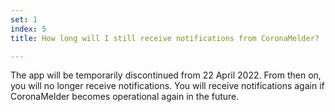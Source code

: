 ```yaml
---
set: 1
index: 5
title: How long will I still receive notifications from CoronaMelder?

---
```

The app will be temporarily discontinued from 22 April 2022. From then on, you will no longer receive notifications. You will receive notifications again if CoronaMelder becomes operational again in the future.
